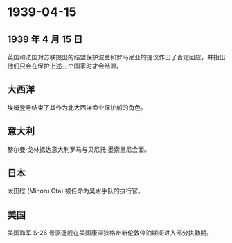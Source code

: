 # 1939-04-15

## 1939 年 4 月 15 日

英国和法国对苏联提出的结盟保护波兰和罗马尼亚的提议作出了否定回应，并指出他们只会在保护上述三个国家时才会结盟。

## 大西洋

埃姆登号结束了其作为北大西洋渔业保护船的角色。

## 意大利

赫尔曼·戈林抵达意大利罗马与贝尼托·墨索里尼会面。

## 日本

太田稔 (Minoru Ota) 被任命为吴水手队的执行官。

## 美国

美国海军 S-26 号驱逐舰在美国康涅狄格州新伦敦停泊期间进入部分执勤期。

